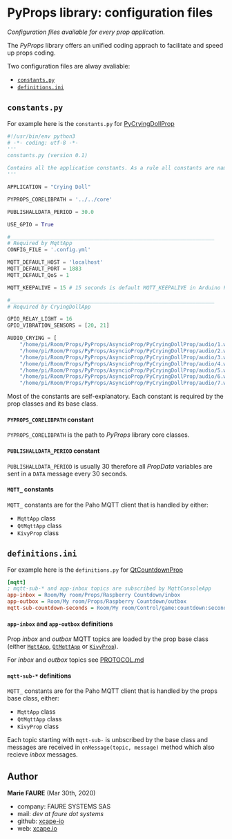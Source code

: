 # PyProps library: configuration files
*Configuration files available for every prop application.*

The *PyProps* library offers an unified coding apprach to facilitate and speed up props coding.

Two configuration files are alway avaliable:
* [`constants.py`]( #constants)
* [`definitions.ini`](#definitions)

## `constants.py`
For example here is the `constants.py` for [PyCryingDollProp](https://github.com/xcape-io/PyProps/tree/master/AsyncioProp/PyCryingDollProp)
```python
#!/usr/bin/env python3
# -*- coding: utf-8 -*-
'''
constants.py (version 0.1)

Contains all the application constants. As a rule all constants are named in all caps.
'''

APPLICATION = "Crying Doll"

PYPROPS_CORELIBPATH = '../../core'

PUBLISHALLDATA_PERIOD = 30.0

USE_GPIO = True

#__________________________________________________________________
# Required by MqttApp
CONFIG_FILE = '.config.yml'

MQTT_DEFAULT_HOST = 'localhost'
MQTT_DEFAULT_PORT = 1883
MQTT_DEFAULT_QoS = 1

MQTT_KEEPALIVE = 15 # 15 seconds is default MQTT_KEEPALIVE in Arduino PubSubClient.h

#__________________________________________________________________
# Required by CryingDollApp

GPIO_RELAY_LIGHT = 16
GPIO_VIBRATION_SENSORS = [20, 21]

AUDIO_CRYING = [
	"/home/pi/Room/Props/PyProps/AsyncioProp/PyCryingDollProp/audio/1.wav",
	"/home/pi/Room/Props/PyProps/AsyncioProp/PyCryingDollProp/audio/2.wav",
	"/home/pi/Room/Props/PyProps/AsyncioProp/PyCryingDollProp/audio/3.wav",
	"/home/pi/Room/Props/PyProps/AsyncioProp/PyCryingDollProp/audio/4.wav",
	"/home/pi/Room/Props/PyProps/AsyncioProp/PyCryingDollProp/audio/5.wav",
	"/home/pi/Room/Props/PyProps/AsyncioProp/PyCryingDollProp/audio/6.wav",
	"/home/pi/Room/Props/PyProps/AsyncioProp/PyCryingDollProp/audio/7.wav"]
```

Most of the constants are self-explanatory. Each constant is required by the prop classes and its base class.

#### `PYPROPS_CORELIBPATH` constant
`PYPROPS_CORELIBPATH` is the path to *PyProps* library core classes.

#### `PUBLISHALLDATA_PERIOD` constant
`PUBLISHALLDATA_PERIOD` is usually 30 therefore all *PropData* variables are sent in a `DATA` message every 30 seconds.

#### `MQTT_` constants
`MQTT_` constants are for the Paho MQTT client that is handled by either:
* `MqttApp` class
* `QtMqttApp` class
* `KivyProp` class


## `definitions.ini`
For example here is the `definitions.py` for [QtCountdownProp](https://github.com/xcape-io/PyProps/tree/master/QtProp/QtCountdownProp)
```ini
[mqtt]
; mqtt-sub-* and app-inbox topics are subscribed by MqttConsoleApp
app-inbox = Room/My room/Props/Raspberry Countdown/inbox
app-outbox = Room/My room/Props/Raspberry Countdown/outbox
mqtt-sub-countdown-seconds = Room/My room/Control/game:countdown:seconds
```

#### `app-inbox` and `app-outbox` definitions
Prop *inbox* and *outbox* MQTT topics are loaded by the prop base class (either [`MqttApp`](https://github.com/xcape-io/PyProps/blob/master/core/MqttApp.py), [`QtMqttApp`](https://github.com/xcape-io/PyProps/blob/master/core/QtMqttApp.py) or [`KivyProp`](https://github.com/xcape-io/PyProps/blob/master/core/KivyProp.py)).

For *inbox* and *outbox* topics see [PROTOCOL.md](https://github.com/xcape-io/PyProps/blob/master/PROTOCOL.md)

#### `mqtt-sub-*` definitions
`MQTT_` constants are for the Paho MQTT client that is handled by the props base class, either:
* `MqttApp` class
* `QtMqttApp` class
* `KivyProp` class

Each topic starting with `mqtt-sub-` is unbscribed by the base class and messages are received in `onMessage(topic, message)` method which also recieve *inbox* messages.


## Author

**Marie FAURE** (Mar 30th, 2020)
* company: FAURE SYSTEMS SAS
* mail: *dev at faure dot systems*
* github: <a href="https://github.com/xcape-io?tab=repositories" target="_blank">xcape-io</a>
* web: <a href="https://xcape.io/" target="_blank">xcape.io</a>